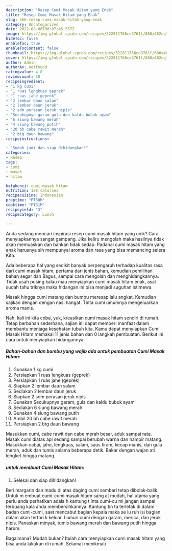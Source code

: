 ```yaml
---
description: "Resep Cumi Masak Hitam yang Enak"
title: "Resep Cumi Masak Hitam yang Enak"
slug: 466-resep-cumi-masak-hitam-yang-enak
category: Uncategorized
date: 2022-08-06T08:07:45.557Z
image: https://img-global.cpcdn.com/recipes/522811766ce3761f/680x482cq70/cumi-masak-hitam-foto-resep-utama.jpg
hideToc: false
enableToc: true
enableTocContent: false
thumbnail: https://img-global.cpcdn.com/recipes/522811766ce3761f/680x482cq70/cumi-masak-hitam-foto-resep-utama.jpg
cover: https://img-global.cpcdn.com/recipes/522811766ce3761f/680x482cq70/cumi-masak-hitam-foto-resep-utama.jpg
author: Admin
authorAv: notfound
ratingvalue: 4.8
reviewcount: 18
recipeingredient:
- "1 kg cumi"
- "1 ruas lengkuas geprek"
- "1 ruas jahe geprek"
- "2 lembar daun salam"
- "2 lembar daun jeruk"
- "2 sdm perasan jeruk nipis"
- "Secukupnya garam gula dan kaldu bubuk ayam"
- "6 siung bawang merah"
- "4 siung bawang putih"
- "20 bh cabe rawit merah"
- "2 btg daun bawang"
recipeinstructions:

- "Sudah jadi dan siap dihidangkan!"
categories:
- Resep
tags:
- cumi
- masak
- hitam

katakunci: cumi masak hitam 
nutrition: 128 calories
recipecuisine: Indonesian
preptime: "PT38M"
cooktime: "PT31M"
recipeyield: "3"
recipecategory: Lunch

---
```





Anda sedang mencari inspirasi resep cumi masak hitam yang unik? Cara menyiapkannya sangat gampang. Jika keliru mengolah maka hasilnya tidak akan memuaskan dan bahkan tidak sedap. Padahal cumi masak hitam yang enak harusnya sih mempunyai aroma dan rasa yang bisa memancing selera Kita.





Ada beberapa hal yang sedikit banyak berpengaruh terhadap kualitas rasa dari cumi masak hitam, pertama dari jenis bahan, kemudian pemilihan bahan segar dan Bagus, sampai cara mengolah dan menghidangkannya. Tidak usah pusing kalau mau menyiapkan cumi masak hitam enak,      asal sudah tahu triknya maka hidangan ini bisa menjadi suguhan istimewa.














Masak hingga cumi matang dan bumbu meresap lalu angkat. Kemudian sajikan dengan dengan nasi hangat. Tinta cumi umumnya mengeluarkan aroma manis.






Nah, kali ini kita coba, yuk, kreasikan cumi masak hitam sendiri di rumah. Tetap berbahan sederhana, sajian ini dapat memberi manfaat dalam membantu menjaga kesehatan tubuh kita. Kamu dapat menyiapkan Cumi Masak Hitam memakai 11 jenis bahan dan 0 langkah pembuatan. Berikut ini cara untuk menyiapkan hidangannya.

<!--inarticleads1-->

##### Bahan-bahan dan bumbu yang wajib ada untuk pembuatan Cumi Masak Hitam:

1. Gunakan 1 kg cumi
1. Persiapkan 1 ruas lengkuas (geprek)
1. Persiapkan 1 ruas jahe (geprek)
1. Siapkan 2 lembar daun salam
1. Sediakan 2 lembar daun jeruk
1. Siapkan 2 sdm perasan jeruk nipis
1. Gunakan Secukupnya garam, gula dan kaldu bubuk ayam
1. Sediakan 6 siung bawang merah
1. Gunakan 4 siung bawang putih
1. Ambil 20 bh cabe rawit merah
1. Persiapkan 2 btg daun bawang


Masukkan cumi, cabe rawit dan cabe merah besar, aduk sampai rata. Masak cumi diatas api sedang sampai berubah warna dan hampir matang. Masukkan cabai, jahe, lengkuas, salam, saus tiram, kecap manis, dan gula merah, aduk dan tumis selama beberapa detik. Bakar dengan wajan ati lengket hingga matang. 

<!--inarticleads2-->

#####  untuk membuat Cumi Masak Hitam:


1. Selesai dan siap dihidangkan!

Beri margarin dan madu di atas daging cumi sembari tetap dibolak-balik. Untuk m embuat cumi-cumi masak hitam sang at mudah, hal utama yang perlu anda perhatikan adala h kantung t inta cumi-cu mi jangan sampai terbuang kala anda membersihkannya. Kantung tin ta terletak di dalam badan cumi-cumi, saat mencabut bagian kepala maka se lu ruh isi bagian dalam akan tertari k keluar. Lumuri cumi dengan garam, merica, dan jeruk nipis. Panaskan minyak, tumis bawang merah dan bawang putih hingga harum. 

Bagaimana? Mudah bukan? Itulah cara menyiapkan cumi masak hitam yang bisa anda lakukan di rumah. Selamat menikmati
